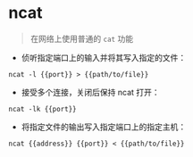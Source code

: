 # ncat

> 在网络上使用普通的 `cat` 功能

- 侦听指定端口上的输入并将其写入指定的文件：

`ncat -l {{port}} > {{path/to/file}}`

- 接受多个连接，关闭后保持 ncat 打开：

`ncat -lk {{port}}`

- 将指定文件的输出写入指定端口上的指定主机：

`ncat {{address}} {{port}} < {{path/to/file}}`

[#]: contributors: ([Datura stramonium L.])